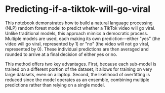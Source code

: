 # Predicting-if-a-tiktok-will-go-viral
This notebook demonstrates how to build a natural language processing (NLP) random forest model to predict whether a TikTok video will go viral. Unlike traditional models, this approach mimics a democratic process. Multiple models are used, each making its own prediction—either "yes" (the video will go viral, represented by 1) or "no" (the video will not go viral, represented by 0). These individual predictions are then averaged and rounded to arrive at a final decision of either yes or no.

This method offers two key advantages. First, because each sub-model is trained on a different portion of the dataset, it allows for training on very large datasets, even on a laptop. Second, the likelihood of overfitting is reduced since the model operates as an ensemble, combining multiple predictions rather than relying on a single model.
